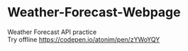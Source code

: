 # Weather-Forecast-Webpage
Weather Forecast API practice <br>
Try offline https://codepen.io/atonim/pen/zYWoYQY
